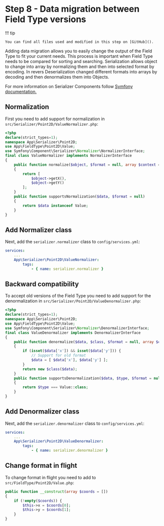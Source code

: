 # Step 8 -  Data migration between Field Type versions

!!! tip

    You can find all files used and modified in this step on [GitHub]().

Adding data migration allows you to easily change the output of the Field Type to fit your current needs.
This process is important when Field Type needs to be compared for sorting and searching.
Serialization allows object to change into array by normalizing them and then into selected format by encoding.
In revers Deserialization changed different formats into arrays by decoding and then denormalizes them into Objects.

For more information on Serializer Components follow [Symfony documentation.](https://symfony.com/doc/4.3/components/serializer.html)

## Normalization 

First you need to add support for normalization in `src/Serializer/Point2D/ValueNormalizer.php`:

```php
<?php
declare(strict_types=1);
namespace App\Serializer\Point2D;
use App\FieldType\Point2D\Value;
use Symfony\Component\Serializer\Normalizer\NormalizerInterface;
final class ValueNormalizer implements NormalizerInterface
{
    public function normalize($object, $format = null, array $context = [])
    {
        return [
            $object->getX(),
            $object->getY()
        ];
    }
    public function supportsNormalization($data, $format = null)
    {
        return $data instanceof Value;
    }
}
```

##  Add Normalizer class

Next, add the `serializer.normalizer` class to `config/services.yml`:
 
```yaml
services:
    ...
    App\Serializer\Point2D\ValueNormalizer:
        tags:
            - { name: serializer.normalizer }
```

## Backward compatibility

To accept old versions of the Field Type you need to add support for the denormalization in `src/Serializer/Point2D/ValueDenormalizer.php`:

```php
<?php
declare(strict_types=1);
namespace App\Serializer\Point2D;
use App\FieldType\Point2D\Value;
use Symfony\Component\Serializer\Normalizer\DenormalizerInterface;
final class ValueDenormalizer implements DenormalizerInterface
{
    public function denormalize($data, $class, $format = null, array $context = [])
    {
        if (isset($data['x']) && isset($data['y'])) {
            // Support for old format
            $data = [ $data['x'], $data['y'] ];
        }
        return new $class($data);
    }
    public function supportsDenormalization($data, $type, $format = null)
    {
        return $type === Value::class;
    }
}
```

## Add Denormalizer class

Next, add the `serializer.denormalizer` class to `config/services.yml`:
 
```yaml
services:
    ...
    App\Serializer\Point2D\ValueDenormalizer:
        tags:
            - { name: serializer.denormalizer }
```


## Change format in flight

To change format in flight you need to add to `src/FieldType/Point2D/Value.php`:

```php
public function __construct(array $coords = [])
{
    if (!empty($coords)) {
        $this->x = $coords[0];
        $this->y = $coords[1];
    }
}
```
